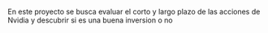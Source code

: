 En este proyecto se busca evaluar el corto y largo plazo de las acciones de Nvidia y descubrir si es una buena inversion o no
